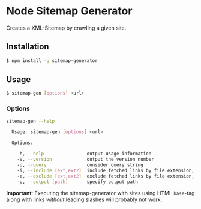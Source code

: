 # Node Sitemap Generator
Creates a XML-Sitemap by crawling a given site.

## Installation

```BASH
$ npm install -g sitemap-generator
```

## Usage
```BASH
$ sitemap-gen [options] <url>
```

### Options
```BASH
sitemap-gen --help

  Usage: sitemap-gen [options] <url>

  Options:

    -h, --help                output usage information
    -V, --version             output the version number
    -q, --query               consider query string
    -i, --include [ext,ext2]  include fetched links by file extension, comma seperated
    -e, --exclude [ext,ext2]  exclude fetched links by file extension, comma seperated
    -o, --output [path]       specify output path
```

**Important**: Executing the sitemap-generator with sites using HTML `base`-tag along with links *without* leading slashes will probably not work.
